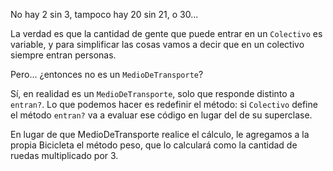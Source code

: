 No hay 2 sin 3, tampoco hay 20 sin 21, o 30...

La verdad es que la cantidad de gente que puede entrar en un `Colectivo` es variable, y para simplificar las cosas vamos a decir que en un colectivo siempre entran personas.

Pero... ¿entonces no es un `MedioDeTransporte`?

Sí, en realidad es un `MedioDeTransporte`, solo que responde distinto a `entran?`. Lo que podemos hacer es redefinir el método: si `Colectivo` define el método `entran?` va a evaluar ese código en lugar del de su superclase.

En lugar de que MedioDeTransporte realice el cálculo, le agregamos a la propia Bicicleta el método peso, que lo calculará como la cantidad de ruedas multiplicado por 3.